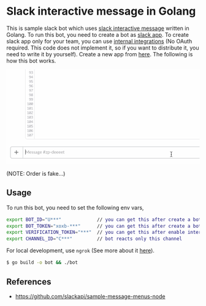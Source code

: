 # Slack interactive message in Golang

This is sample slack bot which uses [slack interactive message](https://api.slack.com/interactive-messages) written in Golang. To run this bot, you need to create a bot as [slack app](https://api.slack.com/slack-apps). To create slack app only for your team, you can use [internal integrations](https://api.slack.com/internal-integrations) (No OAuth required. This code does not implement it, so if you want to distribute it, you need to write it by yourself). Create a new app from [here](https://api.slack.com/apps). The following is how this bot works.

![](/beerbot.gif)

(NOTE: Order is fake...)

## Usage

To run this bot, you need to set the following env vars,

```bash
export BOT_ID="U***"             // you can get this after create a bot user (via slack app management console)
export BOT_TOKEN="xoxb-***"      // you can get this after create a bot user (via slack app management console)
export VERIFICATION_TOKEN="***"  // you can get this after enable interactive message (via slack app management console)
export CHANNEL_ID="C***"         // bot reacts only this channel
```

For local development, use `ngrok` (See more about it [here](https://api.slack.com/tutorials/tunneling-with-ngrok)). 

```bash
$ go build -o bot && ./bot
```

## References

- https://github.com/slackapi/sample-message-menus-node

